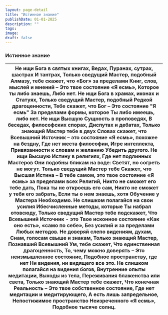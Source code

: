 ```yaml
---
layout: page-detail
title: "Истинное знание"
publishDate: 01-01-2025
description: ""
tags:
image:
draft: false
---
```


### Истинное знание

| Не ищи Бога в святых книгах, Ведах,  Пуранах, сутрах, шастрах  И тантрах,  Только сведущий Мастер, подобный  Алмазу, тебе скажет, что  «Бог» за пределами  Книг, слов, мыслей и мнений –  Это твое состояние «Я есмь»,  Которое ты либо знаешь,  Либо нет.  Не ищи Бога в храмах, иконах и  Статуях,  Только сведущий Мастер, подобный  Редкой драгоценности,  Тебе скажет, что Бог –  Это состояние "Я есмь" За пределами формы, которое  Ты либо имеешь, либо нет. Не ищи Высшую Сущность в проповедях,  В беседах, философских спорах,  Диспутах и дебатах,  Только знающий Мастер тебе в двух  Словах скажет, что Всевышний  Источник – это состояние  «Я есмь», похожее на бездну,  Где нет места философии,  Игре интеллекта,  Привязанности к словам и желанию  Убедить другого.  Не ищи Высшую Истину в религиях,  Где нет подлинных Мастеров  Они подобны бликам на воде:  Светят, но согреть не могут.  Только сведущий Мастер тебе  Скажет, что Высшая Истина –  В тебе самом, это твое состояние  «Я есмь» за пределами всех  Религий,  Никто не сможет  его тебе дать,  Пока ты не откроешь его сам,  Никто не сможет у тебя его забрать,  Если ты о нем знаешь, хотя  Обучение у Мастера  Необходимо.  Не слишком полагайся на свои усилия  Ибесчисленные методы, которые  Ты набрал отовсюду,  Только сведущий Мастер тебе подскажет,  Что Всевышний Источник - это  Твое исконное состояние «Как оно есть», «само по себе»,  Без усилий и за пределами  Любых методов.  Не доверяй слепо видениям, духам,  Снам, голосам свыше и знакам,  Только знающий Мастер,  Познавший Всевышний Ум, тебе скажет,  Что единственная драгоценность,  То, чему можно доверять –  Это неизмышленное состояние,  Подобное пространству, где нет  Ни видения, ни видящего все это.  Не слишком полагайся на видения богов,  Внутренние опыты медитации,  Выходы из тела,  Переживания блаженства или света,  Только знающий Мастер тебе скажет,  Что конечная Реальность –  Это твое собственное состояние,  Где нет медитации и медитирующего,  А есть лишь запредельное,  Непостижимое пространство  Неизреченного «Я есмь»,  Подобное тысяче солнц. |
| ------------------------------------------------------------------------------------------------------------------------------------------------------------------------------------------------------------------------------------------------------------------------------------------------------------------------------------------------------------------------------------------------------------------------------------------------------------------------------------------------------------------------------------------------------------------------------------------------------------------------------------------------------------------------------------------------------------------------------------------------------------------------------------------------------------------------------------------------------------------------------------------------------------------------------------------------------------------------------------------------------------------------------------------------------------------------------------------------------------------------------------------------------------------------------------------------------------------------------------------------------------------------------------------------------------------------------------------------------------------------------------------------------------------------------------------------------------------------------------------------------------------------------------------------------------------------------------------------------------------------------------------------------------------------------------------------------------------------------------------------------------------------------------------------------------------------------------------------------------------------------------------------------------------------------------------------------------------------------------------------------------------------------------------------------------------------------------------------------------------------------------------------------ |
  
  
